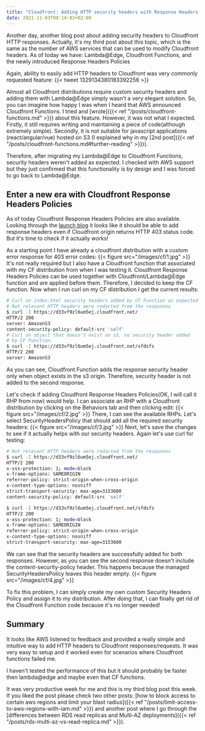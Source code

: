 ```yaml
---
title: "Cloudfront: Adding HTTP security headers with Response Headers Policies"
date: 2021-11-03T00:14:03+02:00
---
```


Another day, another blog post about adding security headers to Cloudfront HTTP responses. Actually, it's my third post about this topic, which is the same as the number of AWS services that can be used to modify Cloudfront headers. As of today we have: Lambda@Edge, Cloudfront Functions, and the newly introduced Response Headers Policies

Again, ability to easily add HTTP headers to Cloudfront was very commonly requested feature:
{{< tweet 1329134380183392256 >}}

 Almost all Cloudfront distributions require custom security headers and adding them with Lambda@Edge simply wasn't a very elegant solution. So, you can imagine how happy I was when I heard that AWS announced Cloudfront Functions. I tried and [wrote]({{< ref "/posts/cloudfront-functions.md" >}})  about this feature. However, it was not what I expected. Firstly, it still requires writing and  maintaining a piece of code(although extremely simple). Secondly, it is not suitable for javascript applications (react/angular/vue) hosted on S3 (I explained why in my [2nd post]({{< ref "/posts/cloudfront-functions.md#further-reading" >}})).

 Therefore, after migrating my Lambda@Edge to Cloudfront Functions, security headers weren't added as expected. I checked with AWS support but they just confirmed that this functionality is by design and I was forced to go back to Lambda@Edge.

## Enter a new era with Cloudfront Response Headers Policies

As of today Cloudfront Response Headers Policies are also available. Looking  through the [launch blog](https://aws.amazon.com/blogs/networking-and-content-delivery/amazon-cloudfront-introduces-response-headers-policies/) it looks like it should be able to add response headers even if Cloudfront origin returns HTTP 403 status code. But it's time to check if it actually works!

As a starting point I have already a cloudfront distribution with a custom error response for 403 error codes:
{{< figure src="/images/cf/1.jpg" >}}
It's not really required but I also have a Cloudfront function that  associated with my CF distribution from when I was testing it. Cloudfront Response Headers Policies can be used together with Cloudfront/Lambda@Edge function and are applied before them. Therefore, I decided to keep the CF function. Now when I run curl on my CF distribution I get the current results:
```sh
# Curl on index.html security headers added by CF Function as expected
# Not relevant HTTP headers were redacted from the responses
$ curl -I https://d33vf9zl6um5ej.cloudfront.net/
HTTP/2 200
server: AmazonS3
content-security-policy: default-src 'self'
# Curl on object that doesn't exist on s3, no security header added
# by CF Function.
$ curl -I https://d33vf9zl6um5ej.cloudfront.net/sfdsfs
HTTP/2 200
server: AmazonS3
```

As you can see, Cloudfront Function adds the response security header only when object exists in the s3 origin. Therefore, security header is not added to the second response.

Let's check if adding Cloudfront Response Headers Policies(OK, I will call it RHP from now) would help. I can associate an RHP with a Cloudfront distribution by clicking on the Behaviors tab and then clicking edit:
{{< figure src="/images/cf/2.jpg" >}}
There, I can see the available RHPs. Let's select SecurityHeadersPolicy that should add all the required security headers:
{{< figure src="/images/cf/3.jpg" >}}
Next, let's save the changes to see if it actually helps with our security headers. Again let's use curl for testing:

```sh
# Not relevant HTTP headers were redacted from the responses
$ curl -I https://d33vf9zl6um5ej.cloudfront.net/
HTTP/2 200
x-xss-protection: 1; mode=block
x-frame-options: SAMEORIGIN
referrer-policy: strict-origin-when-cross-origin
x-content-type-options: nosniff
strict-transport-security: max-age=3153600
content-security-policy: default-src 'self'

$ curl -I https://d33vf9zl6um5ej.cloudfront.net/sfdsfs
HTTP/2 200
x-xss-protection: 1; mode=block
x-frame-options: SAMEORIGIN
referrer-policy: strict-origin-when-cross-origin
x-content-type-options: nosniff
strict-transport-security: max-age=3153600
```

We can see that the security headers are successfully added for both responses. However, as you can see the second response doesn't include the content-security-policy header. This happens because the managed SecurityHeadersPolicy leaves this header empty.
{{< figure src="/images/cf/4.jpg" >}}

To fix this problem, I can simply create my own custom Security Headers Policy and assign it to my distribution. After doing that, I can finally get rid of the Cloudfront Function code because it's no longer needed!

## Summary

It looks like AWS listened to feedback and provided a really simple and intuitive way to add HTTP headers to Cloudfront responses/requests. It was very easy to setup and it worked even for scenarios where Cloudfront functions failed me.

I haven't tested the performance of this but it should probably be faster then lambda@edge and maybe even that CF functions.

It was very productive week for me and this is my third blog post this week. If you liked the post please check two other posts: [how to block access to certain aws regions and limit your blast radius]({{< ref "/posts/limit-access-to-aws-regions-with-iam.md" >}})  and another post where I go through the [differences between RDS read replicas and Multi-AZ deployments]({{< ref "/posts/rds-multi-az-vs-read-replica.md" >}}).
